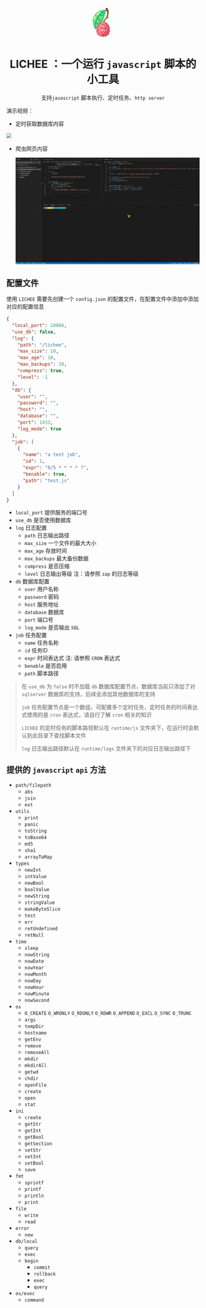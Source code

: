 
<div align="center">
<img src="resources/lichee.png" style="zoom: 30%;" />

# LICHEE ：一个运行 `javascript` 脚本的小工具

 支持`javascript` 脚本执行、定时任务、`http server`

</div>

演示视频：



- 定时获取数据库内容

<img src="resources/lichee.gif" style="zoom:80%;" />



- 爬虫网页内容

  <img src="resources/go-query.gif" style="zoom:70%;" />



## 配置文件

使用 `LICHEE` 需要先创建一个 `config.json` 的配置文件，在配置文件中添加中添加对应的配置信息

```json
{
  "local_port": 10066,
  "use_db": false,
  "log": {
    "path": "/lichee",
    "max_size": 10,
    "max_age": 10,
    "max_backups": 10,
    "compress": true,
    "level": -1
  },
  "db": {
    "user": "",
    "password": "",
    "host": "",
    "database": "",
    "port": 1433,
    "log_mode": true
  },
  "job": [
    {
      "name": "a test job",
      "id": 1,
      "expr": "0/5 * * * * ?",
      "benable": true,
      "path": "test.js"
    }
  ]
}
```



- `local_port` 提供服务的端口号
- `use_db` 是否使用数据库
- `log` 日志配置
  - `path` 日志输出路径
  - `max_size` 一个文件的最大大小
  - `max_age` 存放时间
  - `max_backups` 最大备份数据
  - `compress` 是否压缩
  - `level` 日志输出等级  注：请参照 `zap` 的日志等级
- `db` 数据库配置
  - `user` 用户名称
  - `password` 密码
  - `host` 服务地址
  - `database` 数据库
  - `port` 端口号
  - `log_mode` 是否输出 `SQL`
- `job` 任务配置
  - `name` 任务名称
  - `id` 任务ID
  - `expr` 时间表达式  注: 请参照 `CRON` 表达式
  - `benable` 是否启用
  - `path` 脚本路径

> 在 `use_db` 为 `false` 时不加载 `db` 数据库配置节点，数据库当前只添加了对 `sqlserver` 数据库的支持，后续会添加其他数据库的支持
>
> `job` 任务配置节点是一个数组，可配置多个定时任务，定时任务的时间表达式使用的是 `cron` 表达式，请自行了解 `cron` 相关的知识
>
> `LICHEE` 的定时任务的脚本路径默认在 `runtime/js` 文件夹下，在运行时会默认到此目录下查找脚本文件
>
> `log` 日志输出路径默认在 `runtime/logs` 文件夹下的对应日志输出路径下



## 提供的 `javascript`  `api` 方法

- `path/filepath` 
  - `abs`
  - `join`
  - `ext`
- `utils`
  - `print`
  - `panic`
  - `toString`
  - `toBase64`
  - `md5`
  - `sha1`
  - `arrayToMap`
- `types`
  - `newInt`
  - `intValue`
  - `newBool`
  - `boolValue`
  - `newString`
  - `stringValue`
  - `makeByteSlice`
  - `test`
  - `err`
  - `retUndefined`
  - `retNull`
- `time`
  - `sleep`
  - `nowString`
  - `nowDate`
  - `nowYear`
  - `nowMonth`
  - `nowDay`
  - `nowHour`
  - `nowMinute`
  - `nowSecond`
- `os`
  - `O_CREATE`  `O_WRONLY`  `O_RDONLY`  `O_RDWR`  `O_APPEND`  `O_EXCL`  `O_SYNC`  `O_TRUNC` 
  - `args`
  - `tempDir`
  - `hostname`
  - `getEnv`
  - `remove`
  - `removeAll`
  - `mkdir`
  - `mkdirAll`
  - `getwd`
  - `chdir`
  - `openFile`
  - `create`
  - `open`
  - `stat`
- `ini`
  - `create`
  - `getStr`
  - `getInt`
  - `getBool`
  - `getSection`
  - `setStr`
  - `setInt`
  - `setBool`
  - `save`
- `fmt`
  - `sprintf`
  - `printf`
  - `println`
  - `print`
- `file`
  - `write`
  - `read`
- `error`
  - `new`
- `db/local`
  - `query`
  - `exec`
  - `begin`
    - `commit`
    - `rollback`
    - `exec`
    - `query`
- `os/exec`
  - `command`
